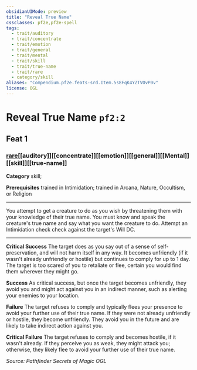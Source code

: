 ```yaml
---
obsidianUIMode: preview
title: "Reveal True Name"
cssclasses: pf2e,pf2e-spell
tags:
  - trait/auditory
  - trait/concentrate
  - trait/emotion
  - trait/general
  - trait/mental
  - trait/skill
  - trait/true-name
  - trait/rare
  - category/skill
aliases: "Compendium.pf2e.feats-srd.Item.5s8FqK4YZTVOvP0v"
license: OGL
---
```

# Reveal True Name `pf2:2`
## Feat 1
### [rare](rare "Rare Rarity Trait")[[auditory]][[concentrate]][[emotion]][[general]][[Mental]][[skill]][[true-name]]

**Category** skill; 



**Prerequisites** trained in Intimidation; trained in Arcana, Nature, Occultism, or Religion
* * *
You attempt to get a creature to do as you wish by threatening them with your knowledge of their true name. You must know and speak the creature's true name and say what you want the creature to do. Attempt an Intimidation check check against the target's Will DC.

* * *

**Critical Success** The target does as you say out of a sense of self-preservation, and will not harm itself in any way. It becomes unfriendly (if it wasn't already unfriendly or hostile) but continues to comply for up to 1 day. The target is too scared of you to retaliate or flee, certain you would find them wherever they might go.

**Success** As critical success, but once the target becomes unfriendly, they avoid you and might act against you in an indirect manner, such as alerting your enemies to your location.

**Failure** The target refuses to comply and typically flees your presence to avoid your further use of their true name. If they were not already unfriendly or hostile, they become unfriendly. They avoid you in the future and are likely to take indirect action against you.

**Critical Failure** The target refuses to comply and becomes hostile, if it wasn't already. If they perceive you as weak, they might attack you; otherwise, they likely flee to avoid your further use of their true name.

*Source: Pathfinder Secrets of Magic*
*OGL*